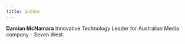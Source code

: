 ```yaml
---
title: author
---
```


**Damian McNamara** Innovative Technology Leader for Australian Media company - Seven West. 
